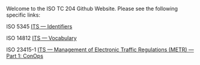 Welcome to the ISO TC 204 Github Website. Please see the following specific links:

ISO 5345 [ITS — Identifiers](https://iso-tc204.github.io/iso5345/)

ISO 14812 [ITS — Vocabulary](https://iso-tc204.github.io/iso14812/)

ISO 23415-1 [ITS — Management of Electronic Traffic Regulations (METR) — Part 1: ConOps](https://iso-tc204.github.io/iso24315-1/)
